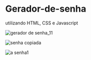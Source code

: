# Gerador-de-senha

utilizando HTML, CSS e Javascript

![gerador de senha_11](https://user-images.githubusercontent.com/111598752/189557677-ff17bd28-16d8-4f1c-bd59-83da21f00057.png)

![senha copiada ](https://user-images.githubusercontent.com/111598752/189557685-ec738102-4826-47d7-bbe1-1cfa068a34a4.png)

![a senha1](https://user-images.githubusercontent.com/111598752/189557692-6f5a2a36-f01d-448f-933a-622cdd91a327.png)

